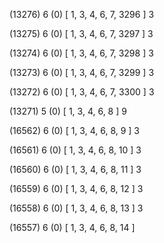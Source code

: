 (13276) 6 (0) [ 1, 3, 4, 6, 7, 3296 ] 3 


(13275) 6 (0) [ 1, 3, 4, 6, 7, 3297 ] 3 


(13274) 6 (0) [ 1, 3, 4, 6, 7, 3298 ] 3 


(13273) 6 (0) [ 1, 3, 4, 6, 7, 3299 ] 3 


(13272) 6 (0) [ 1, 3, 4, 6, 7, 3300 ] 3 


(13271) 5 (0) [ 1, 3, 4, 6, 8 ] 9 


(16562) 6 (0) [ 1, 3, 4, 6, 8, 9 ] 3 


(16561) 6 (0) [ 1, 3, 4, 6, 8, 10 ] 3 


(16560) 6 (0) [ 1, 3, 4, 6, 8, 11 ] 3 


(16559) 6 (0) [ 1, 3, 4, 6, 8, 12 ] 3 


(16558) 6 (0) [ 1, 3, 4, 6, 8, 13 ] 3 


(16557) 6 (0) [ 1, 3, 4, 6, 8, 14 ]  

